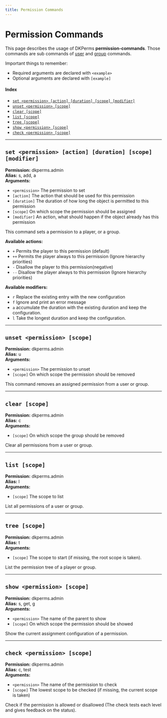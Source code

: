 ```yaml
---
title: Permission Commands
---
```


# Permission Commands

This page describes the usage of DKPerms **permission-commands**. Those commands are sub commands of [user](user-commands.md) and
[group](group-commands.md) commands.

Important things to remember:
* Required arguments are declared with ```<example>```
* Optional arguments are declared with ```[example]```

#### Index

* [```set <permission> [action] [duration] [scope] [modifier]```](#set-permission-action-duration-scope-modifier)
* [```unset <permission> [scope]```](#unset-permission-scope)
* [```clear [scope]```](#clear-scope)
* [```list [scope]```](#list-scope)
* [```tree [scope]```](#tree-scope)
* [```show <permission> [scope]```](#show-permission-scope)
* [```check <permission> [scope]```](#check-permission-scope)


***

## **```set <permission> [action] [duration] [scope] [modifier]```**

**Permission:** dkperms.admin<br/>
**Alias:** s, add, a <br/>
**Arguments:**

* `<permission>` The permission to set
* `[action]` The action that should be used for this permission
* `[duration]` The duration of how long the object is permitted to this permission
* `[scope]` On which scope the permission should be assigned
* `[modifier]` An action, what should happen if the object already has this permission

This command sets a permission to a player, or a group.

**Available actions:**

* `+` Permits the player to this permission (default)
* `++` Permits the player always to this permission (Ignore hierarchy priorities)
* `-` Disallow the player to this permission(negative)
* `--` Disallow the player always to this permission (Ignore hierarchy priorities)

**Available modifiers:**

* `r` Replace the existing entry with the new configuration
* `f` Ignore and print an error message
* `a` accumulate the duration with the existing duration and keep the configuration.
* `l` Take the longest duration and keep the configuration.

***

## **```unset <permission> [scope]```**

**Permission:** dkperms.admin<br/>
**Alias:** u <br/>
**Arguments:**

* `<permission>` The permission to unset
* `[scope]` On which scope the permission should be removed

This command removes an assigned permission from a user or group.


***

## **```clear [scope]```**

**Permission:** dkperms.admin<br/>
**Alias:** c <br/>
**Arguments:**

* `[scope]` On which scope the group should be removed

Clear all permissions from a user or group.

***

## **```list [scope]```**

**Permission:** dkperms.admin<br/>
**Alias:** l <br/>
**Arguments:**

* `[scope]` The scope to list

List all permissions of a user or group.

***

## **```tree [scope]```**

**Permission:** dkperms.admin<br/>
**Alias:** t <br/>
**Arguments:**

* `[scope]` The scope to start (if missing, the root scope is taken).

List the permission tree of a player or group.

***

## **```show <permission> [scope]```**

**Permission:** dkperms.admin<br/>
**Alias:** s, get, g <br/>
**Arguments:**

* `<permission>` The name of the parent to show
* `[scope]` On which scope the permission should be showed

Show the current assignment configuration of a permission.

***

## **```check <permission> [scope]```**

**Permission:** dkperms.admin<br/>
**Alias:** c, test <br/>
**Arguments:**

* `<permission>` The name of the permission to check
* `[scope]` The lowest scope to be checked (if missing, the current scope is taken)

Check if the permission is allowed or disallowed (The check tests each level and gives feedback on the status).
